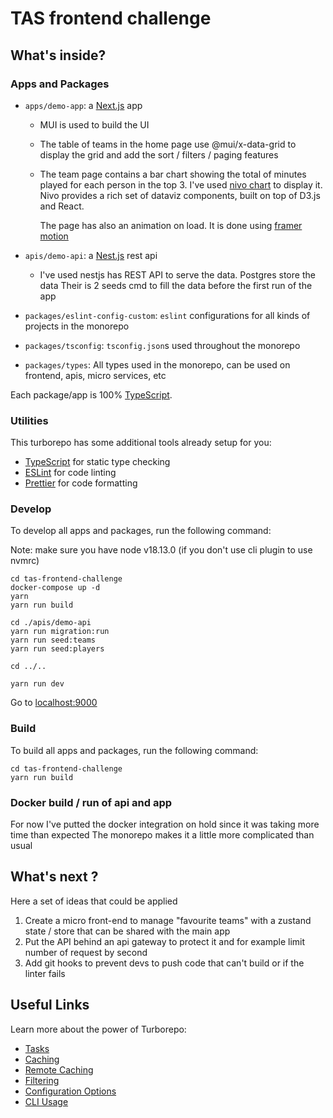 # TAS frontend challenge

## What's inside?

### Apps and Packages

- `apps/demo-app`: a [Next.js](https://nextjs.org/) app
    - MUI is used to build the UI
    - The table of teams in the home page use
      @mui/x-data-grid to display the grid and add the sort / filters / paging features
    - The team page contains a bar chart showing the total of minutes played for each person in the top 3. I've
      used [nivo chart](https://nivo.rocks/) to display it.
      Nivo provides a rich set of dataviz components, built on top of D3.js and React.

      The page has also an animation on load. It is done using [framer motion](https://www.framer.com/motion/)

- `apis/demo-api`: a [Nest.js](https://docs.nestjs.com/) rest api
    - I've used nestjs has REST API to serve the data.
      Postgres store the data
      Their is 2 seeds cmd to fill the data before the first run of the app


- `packages/eslint-config-custom`: `eslint` configurations for all kinds of projects in the monorepo
- `packages/tsconfig`: `tsconfig.json`s used throughout the monorepo
- `packages/types`: All types used in the monorepo, can be used on frontend, apis, micro services, etc

Each package/app is 100% [TypeScript](https://www.typescriptlang.org/).

### Utilities

This turborepo has some additional tools already setup for you:

- [TypeScript](https://www.typescriptlang.org/) for static type checking
- [ESLint](https://eslint.org/) for code linting
- [Prettier](https://prettier.io) for code formatting

### Develop

To develop all apps and packages, run the following command:

Note: make sure you have node v18.13.0 (if you don't use cli plugin to use nvmrc)

```
cd tas-frontend-challenge
docker-compose up -d
yarn
yarn run build

cd ./apis/demo-api
yarn run migration:run
yarn run seed:teams
yarn run seed:players

cd ../..

yarn run dev
```

Go to [localhost:9000](http://localhost:9000/)

### Build

To build all apps and packages, run the following command:

```
cd tas-frontend-challenge
yarn run build
```

### Docker build / run of api and app

For now I've putted the docker integration on hold since it was taking more time than expected
The monorepo makes it a little more complicated than usual

## What's next ?

Here a set of ideas that could be applied

1. Create a micro front-end to manage "favourite teams" with a zustand state / store that can be shared with the main
   app
2. Put the API behind an api gateway to protect it and for example limit number of request by second
3. Add git hooks to prevent devs to push code that can't build or if the linter fails

## Useful Links

Learn more about the power of Turborepo:

- [Tasks](https://turbo.build/repo/docs/core-concepts/monorepos/running-tasks)
- [Caching](https://turbo.build/repo/docs/core-concepts/caching)
- [Remote Caching](https://turbo.build/repo/docs/core-concepts/remote-caching)
- [Filtering](https://turbo.build/repo/docs/core-concepts/monorepos/filtering)
- [Configuration Options](https://turbo.build/repo/docs/reference/configuration)
- [CLI Usage](https://turbo.build/repo/docs/reference/command-line-reference)
